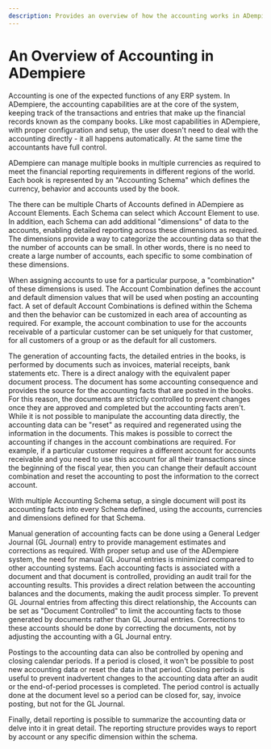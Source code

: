 ```yaml
---
description: Provides an overview of how the accounting works in ADempiere
---
```


# An Overview of Accounting in ADempiere

Accounting is one of the expected functions of any ERP system.  In ADempiere, the accounting capabilities are at the core of the system, keeping track of the transactions and entries that make up the financial records known as the company books. Like most capabilities in ADempiere, with proper configuration and setup, the user doesn't need to deal with the accounting directly - it all happens automatically.  At the same time the accountants have full control.

ADempiere can manage multiple books in multiple currencies as required to meet the financial reporting requirements in different regions of the world.  Each book is represented by an "Accounting Schema" which defines the currency, behavior and accounts used by the book.   

The there can be multiple Charts of Accounts defined in ADempiere as Account Elements.  Each Schema can select which Account Element to use.  In addition, each Schema can add additional "dimensions" of data to the accounts, enabling detailed reporting across these dimensions as required. The dimensions provide a way to categorize the accounting data so that the the number of accounts can be small.  In other words, there is no need to create a large number of accounts, each specific to some combination of these dimensions.

When assigning accounts to use for a particular purpose, a "combination" of these dimensions is used.  The Account Combination defines the account and default dimension values that will be used when posting an accounting fact.  A set of default Account Combinations is defined within the Schema and then the behavior can be customized in each area of accounting as required.  For example, the account combination to use for the accounts receivable of a particular customer can be set uniquely for that customer, for all customers of a group or as the default for all customers.

The generation of accounting facts, the detailed entries in the books, is performed by documents such as invoices, material receipts, bank statements etc.  There is a direct analogy with the equivalent paper document process.  The document has some accounting consequence and provides the source for the accounting facts that are posted in the books.  For this reason, the documents are strictly controlled to prevent changes once they are approved and completed but the accounting facts aren't.  While it is not possible to manipulate the accounting data directly, the accounting data can be "reset" as required and regenerated using the information in the documents.  This makes is possible to correct the accounting if changes in the account combinations are required.  For example, if a particular customer requires a different account for accounts receivable and you need to use this account for all their transactions since the beginning of the fiscal year, then you can change their default account combination and reset the accounting to post the information to the correct account.

With multiple Accounting Schema setup, a single document will post its accounting facts into every Schema defined, using the accounts, currencies and dimensions defined for that Schema.

Manual generation of accounting facts can be done using a General Ledger Journal \(GL Journal\) entry to provide management estimates and corrections as required.  With proper setup and use of the ADempiere system, the need for manual GL Journal entries is minimized compared to other accounting systems.  Each accounting facts is associated with a document and that document is controlled, providing an audit trail for the accounting results.  This provides a direct relation between the accounting balances and the documents, making the audit process simpler.  To prevent GL Journal entries from affecting this direct relationship, the Accounts can be set as "Document Controlled" to limit the accounting facts to those generated by documents rather than GL Journal entries.  Corrections to these accounts should be done by correcting the documents, not by adjusting the accounting with a GL Journal entry.

Postings to the accounting data can also be controlled by opening and closing calendar periods.  If a period is closed, it won't be possible to post new accounting data or reset the data in that period.  Closing periods is useful to prevent inadvertent changes to the accounting data after an audit or the end-of-period processes is completed.  The period control is actually done at the document level so a period can be closed for, say, invoice posting, but not for the GL Journal.

Finally, detail reporting is possible to summarize the accounting data or delve into it in great detail.  The reporting structure provides ways to report by account or any specific dimension within the schema.







